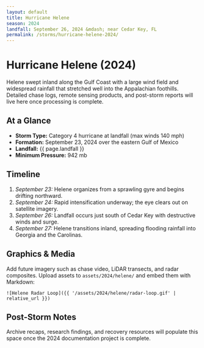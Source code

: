 ```yaml
---
layout: default
title: Hurricane Helene
season: 2024
landfall: September 26, 2024 &mdash; near Cedar Key, FL
permalink: /storms/hurricane-helene-2024/
---
```


# Hurricane Helene (2024)

Helene swept inland along the Gulf Coast with a large wind field and widespread rainfall that stretched well into the Appalachian foothills. Detailed chase logs, remote sensing products, and post-storm reports will live here once processing is complete.

## At a Glance

- **Storm Type:** Category 4 hurricane at landfall (max winds 140 mph)
- **Formation:** September 23, 2024 over the eastern Gulf of Mexico
- **Landfall:** {{ page.landfall }}
- **Minimum Pressure:** 942 mb

## Timeline

1. *September 23:* Helene organizes from a sprawling gyre and begins drifting northward.
2. *September 24:* Rapid intensification underway; the eye clears out on satellite imagery.
3. *September 26:* Landfall occurs just south of Cedar Key with destructive winds and surge.
4. *September 27:* Helene transitions inland, spreading flooding rainfall into Georgia and the Carolinas.

## Graphics & Media

Add future imagery such as chase video, LiDAR transects, and radar composites. Upload assets to `assets/2024/helene/` and embed them with Markdown:

```
![Helene Radar Loop]({{ '/assets/2024/helene/radar-loop.gif' | relative_url }})
```

## Post-Storm Notes

Archive recaps, research findings, and recovery resources will populate this space once the 2024 documentation project is complete.
